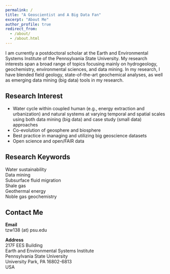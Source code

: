 ```yaml
---
permalink: /
title: "A Geoscientist and A Big Data Fan"
excerpt: "About Me"
author_profile: true
redirect_from:
  - /about/
  - /about.html
---
```


I am currently a postdoctoral scholar at the Earth and Environmental Systems Institute of the Pennsylvania State University. My research interests span a broad range of topics focusing mainly on hydrogeology, geochemistry, environmental sciences, and data mining. In my research, I have blended field geology, state-of-the-art geochemical analyses, as well as emerging data mining (big data) tools in my research.

## Research Interest

* Water cycle within coupled human (e.g., energy extraction and urbanization) and natural systems at varying temporal and spatial scales using both data mining (big data) and case study (small data) approaches
* Co-evolution of geosphere and biosphere
* Best practice in managing and utilizing big geoscience datasets
* Open science and open/FAIR data

## Research Keywords

Water sustainability  
Data mining  
Subsurface fluid migration  
Shale gas  
Geothermal energy  
Noble gas geochemistry  


## Contact Me

**Email**  
tzw138 (at) psu.edu

**Address**  
217F EES Building  
Earth and Environmental Systems Institute  
Pennsylvania State University  
University Park, PA 16802-6813  
USA
